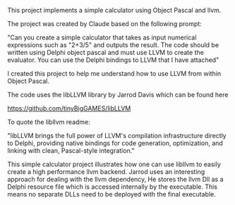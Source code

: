 This project implements a simple calculator using Object Pascal and llvm.

The project was created by Claude based on the following prompt:

"Can you create a simple calculator that takes as input numerical expressions such as "2+3/5" and outputs the result. The code should be written using Delphi object pascal and must use LLVM to create the evaluator. You can use the Delphi bindings to LLVM that I have attached"

I created this project to help me understand how to use LLVM from within Object Pascal.

The code uses the libLLVM library by Jarrod Davis which can be found here

https://github.com/tinyBigGAMES/libLLVM

To quote the libllvm readme:

"libLLVM brings the full power of LLVM's compilation infrastructure directly to Delphi, providing native bindings for code generation, optimization, and linking with clean, Pascal-style integration."

This simple calculator project illustrates how one can use libllvm to easily create a high performance llvm backend. Jarrod uses an interesting approach for dealing with the llvm dependency, He stores the llvm Dll as a Delphi resource file which is accessed internally by the executable. This means no separate DLLs need to be deployed with the final executable.
